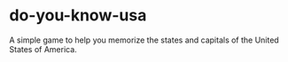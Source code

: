 # do-you-know-usa
A simple game to help you memorize the states and capitals of the United States of America.
